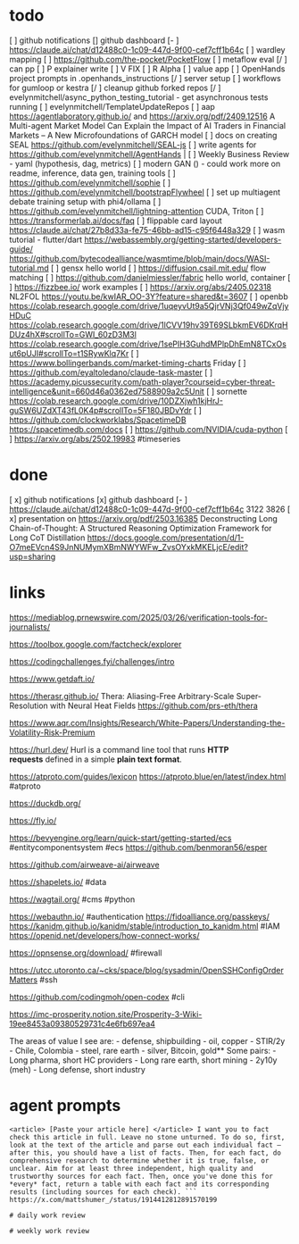 
# todo
[ ] github notifications
[]   github dashboard
[- ] https://claude.ai/chat/d12488c0-1c09-447d-9f00-cef7cff1b64c
[ ] wardley mapping
[ ] https://github.com/the-pocket/PocketFlow
[ ] metaflow eval
[/ ] can pp
[ ] P explainer write
[ ] V FIX
[ ] R Alpha
[ ] value app
[ ] OpenHands project prompts in .openhands_instructions
[/ ] server setup
[ ] workflows for gumloop or kestra
[/ ] cleanup github forked repos
[/ ] evelynmitchell/async_python_testing_tutorial - get asynchronous tests running
[ ] evelynmitchell/TemplateUpdateRepos
[ ] aap https://agentlaboratory.github.io/ and https://arxiv.org/pdf/2409.12516 A Multi-agent Market Model Can Explain the Impact of AI Traders in Financial Markets – A New Microfoundations of GARCH model
[ ] docs on creating SEAL https://github.com/evelynmitchell/SEAL-js
[ ] write agents for https://github.com/evelynmitchell/AgentHands |
[ ] Weekly Business Review - yaml (hypothesis, dag, metrics)
[ ] modern GAN () - could work more on readme, inference, data gen, training tools
[ ] https://github.com/evelynmitchell/sophie
[ ] https://github.com/evelynmitchell/bootstrapFlywheel
[ ] set up multiagent debate training setup with phi4/ollama
[ ] https://github.com/evelynmitchell/lightning-attention CUDA, Triton
[ ] https://transformerlab.ai/docs/faq
[ ] flippable card layout https://claude.ai/chat/27b8d33a-fe75-46bb-ad15-c95f6448a329
[ ] wasm tutorial - flutter/dart https://webassembly.org/getting-started/developers-guide/ https://github.com/bytecodealliance/wasmtime/blob/main/docs/WASI-tutorial.md
[ ] gensx hello world
[ ] https://diffusion.csail.mit.edu/ flow matching 
[ ] https://github.com/danielmiessler/fabric hello world, container
[ ] https://fizzbee.io/ work examples
[ ] https://arxiv.org/abs/2405.02318 NL2FOL
https://youtu.be/kwIAR_OO-3Y?feature=shared&t=3607
[ ] openbb https://colab.research.google.com/drive/1uqeyvUt9a5QjrVNj3Qf049wZqVjyHDuC https://colab.research.google.com/drive/1lCVV19hv39T69SLbkmEV6DKrqHDUz4hX#scrollTo=GWI_60zD3M3l https://colab.research.google.com/drive/1sePIH3GuhdMPlpDhEmN8TCxOsut6pUJI#scrollTo=t1SRywKlq7Kr
[ ]  https://www.bollingerbands.com/market-timing-charts Friday
[ ] https://github.com/eyaltoledano/claude-task-master
[ ] https://academy.picussecurity.com/path-player?courseid=cyber-threat-intelligence&unit=660d46a0362ed7588909a2c5Unit
[ ] sornette https://colab.research.google.com/drive/10DZXjwh1kjHrJ-guSW6UZdXT43fL0K4p#scrollTo=5F180JBDvYdr
[ ] https://github.com/clockworklabs/SpacetimeDB https://spacetimedb.com/docs 
[ ] https://github.com/NVIDIA/cuda-python
[ ] https://arxiv.org/abs/2502.19983 #timeseries 
# done

[ x] github notifications
[x]   github dashboard
[- ] https://claude.ai/chat/d12488c0-1c09-447d-9f00-cef7cff1b64c 3122 3826
[ x] presentation on https://arxiv.org/pdf/2503.16385 Deconstructing Long Chain-of-Thought: A Structured Reasoning Optimization Framework for Long CoT Distillation
https://docs.google.com/presentation/d/1-O7meEVcn4S9JnNUMymXBmNWYWFw_ZvsOYxkMKELjcE/edit?usp=sharing
# links

https://mediablog.prnewswire.com/2025/03/26/verification-tools-for-journalists/

https://toolbox.google.com/factcheck/explorer

https://codingchallenges.fyi/challenges/intro

https://www.getdaft.io/

https://therasr.github.io/ Thera: Aliasing-Free Arbitrary-Scale Super-Resolution with Neural Heat Fields https://github.com/prs-eth/thera

https://www.aqr.com/Insights/Research/White-Papers/Understanding-the-Volatility-Risk-Premium

https://hurl.dev/ Hurl is a command line tool that runs **HTTP requests** defined in a simple **plain text format**. 

https://atproto.com/guides/lexicon https://atproto.blue/en/latest/index.html #atproto 

https://duckdb.org/

https://fly.io/

https://bevyengine.org/learn/quick-start/getting-started/ecs #entitycomponentsystem #ecs https://github.com/benmoran56/esper

https://github.com/airweave-ai/airweave

https://shapelets.io/ #data 

https://wagtail.org/ #cms #python 

https://webauthn.io/ #authentication https://fidoalliance.org/passkeys/ https://kanidm.github.io/kanidm/stable/introduction_to_kanidm.html #IAM https://openid.net/developers/how-connect-works/ 

https://opnsense.org/download/ #firewall

https://utcc.utoronto.ca/~cks/space/blog/sysadmin/OpenSSHConfigOrderMatters #ssh

https://github.com/codingmoh/open-codex #cli 

https://imc-prosperity.notion.site/Prosperity-3-Wiki-19ee8453a09380529731c4e6fb697ea4

The areas of value I see are: - defense, shipbuilding - oil, copper - STIR/2y - Chile, Colombia - steel, rare earth - silver, Bitcoin, gold** Some pairs: - Long pharma, short HC providers - Long rare earth, short mining - 2y10y (meh) - Long defense, short industry

# agent prompts

```
<article> [Paste your article here] </article> I want you to fact check this article in full. Leave no stone unturned. To do so, first, look at the text of the article and parse out each individual fact — after this, you should have a list of facts. Then, for each fact, do comprehensive research to determine whether it is true, false, or unclear. Aim for at least three independent, high quality and trustworthy sources for each fact. Then, once you've done this for *every* fact, return a table with each fact and its corresponding results (including sources for each check). ```
https://x.com/mattshumer_/status/1914412812891570199

# daily work review

# weekly work review